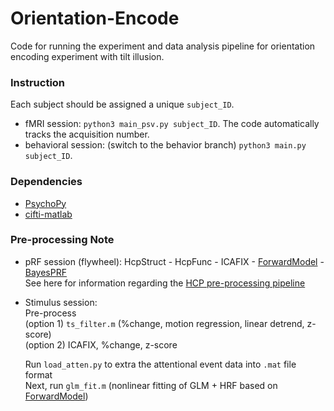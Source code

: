 # Orientation-Encode
Code for running the experiment and data analysis pipeline for orientation encoding experiment with tilt illusion.

### Instruction
Each subject should be assigned a unique `subject_ID`.
- fMRI session: `python3 main_psv.py subject_ID`.
The code automatically tracks the acquisition number.
- behavioral session: (switch to the behavior branch)
`python3 main.py subject_ID`.

### Dependencies
- [PsychoPy](https://www.psychopy.org/)
- [cifti-matlab](https://github.com/Washington-University/cifti-matlab)

### Pre-processing Note
- pRF session (flywheel): HcpStruct - HcpFunc - ICAFIX - [ForwardModel](https://github.com/gkaguirrelab/forwardModel) - [BayesPRF](https://elifesciences.org/articles/40224)  
See here for information regarding the [HCP pre-processing pipeline](https://github.com/Washington-University/HCPpipelines)
- Stimulus session:  
Pre-process  
(option 1) `ts_filter.m` (%change, motion regression, linear detrend, z-score)  
(option 2) ICAFIX, %change, z-score  

  Run `load_atten.py` to extra the attentional event data into `.mat` file format  
  Next, run `glm_fit.m` (nonlinear fitting of GLM + HRF based on [ForwardModel](https://github.com/gkaguirrelab/forwardModel))
